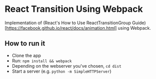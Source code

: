 # React Transition Using Webpack

Implementation of (React's How to Use ReactTransitionGroup Guide)[https://facebook.github.io/react/docs/animation.html] using Webpack.

## How to run it

* Clone the app
* Run: `npm install && webpack`
* Depending on the webserver you've chosen, `cd dist`
* Start a server (e.g. `python -m SimpleHTTPServer`)
